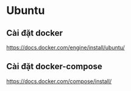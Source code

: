 # Ubuntu
## Cài đặt docker 
https://docs.docker.com/engine/install/ubuntu/
## Cài đặt docker-compose
https://docs.docker.com/compose/install/

